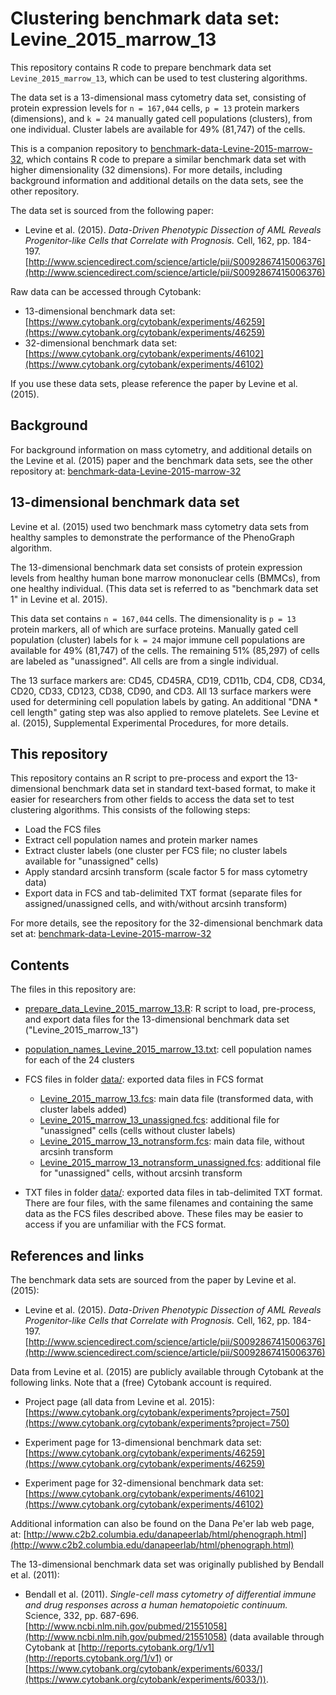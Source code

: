Clustering benchmark data set: Levine_2015_marrow_13
====================================================

This repository contains R code to prepare benchmark data set `Levine_2015_marrow_13`, which can be used to test clustering algorithms.

The data set is a 13-dimensional mass cytometry data set, consisting of protein expression levels for `n = 167,044` cells, `p = 13` protein markers (dimensions), and `k = 24` manually gated cell populations (clusters), from one individual. Cluster labels are available for 49% (81,747) of the cells.

This is a companion repository to [benchmark-data-Levine-2015-marrow-32](https://github.com/lmweber/benchmark-data-Levine-2015-marrow-32), which contains R code to prepare a similar benchmark data set with higher dimensionality (32 dimensions). For more details, including background information and additional details on the data sets, see the other repository.

The data set is sourced from the following paper:

- Levine et al. (2015). *Data-Driven Phenotypic Dissection of AML Reveals Progenitor-like Cells that Correlate with Prognosis.* Cell, 162, pp. 184-197. [http://www.sciencedirect.com/science/article/pii/S0092867415006376](http://www.sciencedirect.com/science/article/pii/S0092867415006376)

Raw data can be accessed through Cytobank:

- 13-dimensional benchmark data set: [https://www.cytobank.org/cytobank/experiments/46259](https://www.cytobank.org/cytobank/experiments/46259)
- 32-dimensional benchmark data set: [https://www.cytobank.org/cytobank/experiments/46102](https://www.cytobank.org/cytobank/experiments/46102)

If you use these data sets, please reference the paper by Levine et al. (2015).




## Background

For background information on mass cytometry, and additional details on the Levine et al. (2015) paper and the benchmark data sets, see the other repository at: [benchmark-data-Levine-2015-marrow-32](https://github.com/lmweber/benchmark-data-Levine-2015-marrow-32)




## 13-dimensional benchmark data set

Levine et al. (2015) used two benchmark mass cytometry data sets from healthy samples to demonstrate the performance of the PhenoGraph algorithm.

The 13-dimensional benchmark data set consists of protein expression levels from healthy human bone marrow mononuclear cells (BMMCs), from one healthy individual. (This data set is referred to as "benchmark data set 1" in Levine et al. 2015).

This data set contains `n = 167,044` cells. The dimensionality is `p = 13` protein markers, all of which are surface proteins. Manually gated cell population (cluster) labels for `k = 24` major immune cell populations are available for 49% (81,747) of the cells. The remaining 51% (85,297) of cells are labeled as "unassigned". All cells are from a single individual.

The 13 surface markers are: CD45, CD45RA, CD19, CD11b, CD4, CD8, CD34, CD20, CD33, CD123, CD38, CD90, and CD3. All 13 surface markers were used for determining cell population labels by gating. An additional "DNA * cell length" gating step was also applied to remove platelets. See Levine et al. (2015), Supplemental Experimental Procedures, for more details.




## This repository

This repository contains an R script to pre-process and export the 13-dimensional benchmark data set in standard text-based format, to make it easier for researchers from other fields to access the data set to test clustering algorithms. This consists of the following steps:

- Load the FCS files
- Extract cell population names and protein marker names
- Extract cluster labels (one cluster per FCS file; no cluster labels available for "unassigned" cells)
- Apply standard arcsinh transform (scale factor 5 for mass cytometry data)
- Export data in FCS and tab-delimited TXT format (separate files for assigned/unassigned cells, and with/without arcsinh transform)

For more details, see the repository for the 32-dimensional benchmark data set at: [benchmark-data-Levine-2015-marrow-32](https://github.com/lmweber/benchmark-data-Levine-2015-marrow-32)




## Contents

The files in this repository are:

- [prepare_data_Levine_2015_marrow_13.R](prepare_data_Levine_2015_marrow_13): R script to load, pre-process, and export data files for the 13-dimensional benchmark data set ("Levine_2015_marrow_13")

- [population_names_Levine_2015_marrow_13.txt](data/population_names_Levine_2015_marrow_13.txt): cell population names for each of the 24 clusters

- FCS files in folder [data/](data/): exported data files in FCS format
    - [Levine_2015_marrow_13.fcs](data/Levine_2015_marrow_13.fcs): main data file (transformed data, with cluster labels added)
    - [Levine_2015_marrow_13_unassigned.fcs](data/Levine_2015_marrow_13_unassigned.fcs): additional file for "unassigned" cells (cells without cluster labels)
    - [Levine_2015_marrow_13_notransform.fcs](data/Levine_2015_marrow_13_notransform.fcs): main data file, without arcsinh transform
    - [Levine_2015_marrow_13_notransform_unassigned.fcs](data/Levine_2015_marrow_13_notransform_unassigned.fcs): additional file for "unassigned" cells, without arcsinh transform

- TXT files in folder [data/](data/): exported data files in tab-delimited TXT format. There are four files, with the same filenames and containing the same data as the FCS files described above. These files may be easier to access if you are unfamiliar with the FCS format.




## References and links

The benchmark data sets are sourced from the paper by Levine et al. (2015):

- Levine et al. (2015). *Data-Driven Phenotypic Dissection of AML Reveals Progenitor-like Cells that Correlate with Prognosis.* Cell, 162, pp. 184-197. [http://www.sciencedirect.com/science/article/pii/S0092867415006376](http://www.sciencedirect.com/science/article/pii/S0092867415006376)


Data from Levine et al. (2015) are publicly available through Cytobank at the following links. Note that a (free) Cytobank account is required.

- Project page (all data from Levine et al. 2015): [https://www.cytobank.org/cytobank/experiments?project=750](https://www.cytobank.org/cytobank/experiments?project=750)

- Experiment page for 13-dimensional benchmark data set: [https://www.cytobank.org/cytobank/experiments/46259](https://www.cytobank.org/cytobank/experiments/46259)

- Experiment page for 32-dimensional benchmark data set: [https://www.cytobank.org/cytobank/experiments/46102](https://www.cytobank.org/cytobank/experiments/46102)


Additional information can also be found on the Dana Pe'er lab web page, at: [http://www.c2b2.columbia.edu/danapeerlab/html/phenograph.html](http://www.c2b2.columbia.edu/danapeerlab/html/phenograph.html)


The 13-dimensional benchmark data set was originally published by Bendall et al. (2011):

- Bendall et al. (2011). *Single-cell mass cytometry of differential immune and drug responses across a human hematopoietic continuum.* Science, 332, pp. 687-696. [http://www.ncbi.nlm.nih.gov/pubmed/21551058](http://www.ncbi.nlm.nih.gov/pubmed/21551058) (data available through Cytobank at [http://reports.cytobank.org/1/v1](http://reports.cytobank.org/1/v1) or [https://www.cytobank.org/cytobank/experiments/6033/](https://www.cytobank.org/cytobank/experiments/6033/)).


